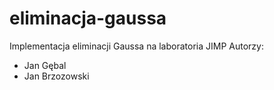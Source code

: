 # eliminacja-gaussa
Implementacja eliminacji Gaussa na laboratoria JIMP
Autorzy:
 - Jan Gębal
 - Jan Brzozowski